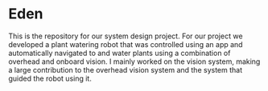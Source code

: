 # Eden

This is the repository for our system design project. For our project we developed a plant watering robot that was controlled using an app and automatically navigated to and water plants using a combination of overhead and onboard vision. I mainly worked on the vision system, making a large contribution to the overhead vision system and the system that guided the robot using it.
